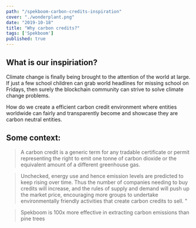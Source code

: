 ```yaml
---
path: "/spekboom-carbon-credits-inspiration"
cover: "./wonderplant.png"
date: "2019-10-18"
title: "Why carbon credits?"
tags: ['Spekboom']
published: true
---
```

## What is our inspiriation?
Climate change is finally being brought to the attention of the world at large. If just a few school children can grab world headlines for missing school on Fridays, then surely the blockchain community can strive to solve climate change problems.

How do we create a efficient carbon credit environment where entities worldwide can fairly and transparently become and showcase they are carbon neutral entities.

## Some context: 
> A carbon credit is a generic term for any tradable certificate or permit representing the right to emit one tonne of carbon dioxide or the equivalent amount of a different greenhouse gas. 

> Unchecked, energy use and hence emission levels are predicted to keep rising over time. Thus the number of companies needing to buy credits will increase, and the rules of supply and demand will push up the market price, encouraging more groups to undertake environmentally friendly activities that create carbon credits to sell. "

> Spekboom is 100x more effective in extracting carbon emissions than pine trees